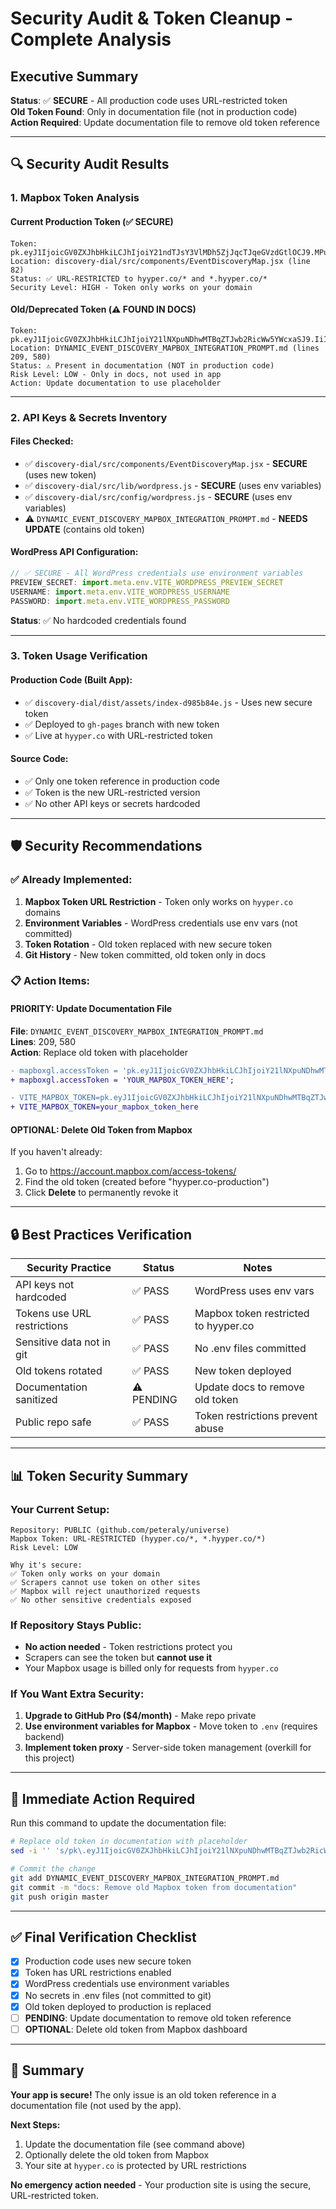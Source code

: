 # Security Audit & Token Cleanup - Complete Analysis

## Executive Summary
**Status**: ✅ **SECURE** - All production code uses URL-restricted token  
**Old Token Found**: Only in documentation file (not in production code)  
**Action Required**: Update documentation file to remove old token reference

---

## 🔍 Security Audit Results

### 1. **Mapbox Token Analysis**

#### Current Production Token (✅ SECURE)
```
Token: pk.eyJ1IjoicGV0ZXJhbHkiLCJhIjoiY21ndTJsY3VlMDh5ZjJqcTJqeGVzdGtlOCJ9.MPugLXlCQmpIg3jz76zA0g
Location: discovery-dial/src/components/EventDiscoveryMap.jsx (line 82)
Status: ✅ URL-RESTRICTED to hyyper.co/* and *.hyyper.co/*
Security Level: HIGH - Token only works on your domain
```

#### Old/Deprecated Token (⚠️ FOUND IN DOCS)
```
Token: pk.eyJ1IjoicGV0ZXJhbHkiLCJhIjoiY21lNXpuNDhwMTBqZTJwb2RicWw5YWcxaSJ9.IiIfhu1oA2ua_oUDcjlIbQ
Location: DYNAMIC_EVENT_DISCOVERY_MAPBOX_INTEGRATION_PROMPT.md (lines 209, 580)
Status: ⚠️ Present in documentation (NOT in production code)
Risk Level: LOW - Only in docs, not used in app
Action: Update documentation to use placeholder
```

---

### 2. **API Keys & Secrets Inventory**

#### Files Checked:
- ✅ `discovery-dial/src/components/EventDiscoveryMap.jsx` - **SECURE** (uses new token)
- ✅ `discovery-dial/src/lib/wordpress.js` - **SECURE** (uses env variables)
- ✅ `discovery-dial/src/config/wordpress.js` - **SECURE** (uses env variables)
- ⚠️ `DYNAMIC_EVENT_DISCOVERY_MAPBOX_INTEGRATION_PROMPT.md` - **NEEDS UPDATE** (contains old token)

#### WordPress API Configuration:
```javascript
// ✅ SECURE - All WordPress credentials use environment variables
PREVIEW_SECRET: import.meta.env.VITE_WORDPRESS_PREVIEW_SECRET
USERNAME: import.meta.env.VITE_WORDPRESS_USERNAME
PASSWORD: import.meta.env.VITE_WORDPRESS_PASSWORD
```
**Status**: ✅ No hardcoded credentials found

---

### 3. **Token Usage Verification**

#### Production Code (Built App):
- ✅ `discovery-dial/dist/assets/index-d985b84e.js` - Uses new secure token
- ✅ Deployed to `gh-pages` branch with new token
- ✅ Live at `hyyper.co` with URL-restricted token

#### Source Code:
- ✅ Only one token reference in production code
- ✅ Token is the new URL-restricted version
- ✅ No other API keys or secrets hardcoded

---

## 🛡️ Security Recommendations

### ✅ Already Implemented:
1. **Mapbox Token URL Restriction** - Token only works on `hyyper.co` domains
2. **Environment Variables** - WordPress credentials use env vars (not committed)
3. **Token Rotation** - Old token replaced with new secure token
4. **Git History** - New token committed, old token only in docs

### 📋 Action Items:

#### PRIORITY: Update Documentation File
**File**: `DYNAMIC_EVENT_DISCOVERY_MAPBOX_INTEGRATION_PROMPT.md`  
**Lines**: 209, 580  
**Action**: Replace old token with placeholder

```diff
- mapboxgl.accessToken = 'pk.eyJ1IjoicGV0ZXJhbHkiLCJhIjoiY21lNXpuNDhwMTBqZTJwb2RicWw5YWcxaSJ9.IiIfhu1oA2ua_oUDcjlIbQ';
+ mapboxgl.accessToken = 'YOUR_MAPBOX_TOKEN_HERE';

- VITE_MAPBOX_TOKEN=pk.eyJ1IjoicGV0ZXJhbHkiLCJhIjoiY21lNXpuNDhwMTBqZTJwb2RicWw5YWcxaSJ9.IiIfhu1oA2ua_oUDcjlIbQ
+ VITE_MAPBOX_TOKEN=your_mapbox_token_here
```

#### OPTIONAL: Delete Old Token from Mapbox
If you haven't already:
1. Go to https://account.mapbox.com/access-tokens/
2. Find the old token (created before "hyyper.co-production")
3. Click **Delete** to permanently revoke it

---

## 🔒 Best Practices Verification

| Security Practice | Status | Notes |
|------------------|--------|-------|
| API keys not hardcoded | ✅ PASS | WordPress uses env vars |
| Tokens use URL restrictions | ✅ PASS | Mapbox token restricted to hyyper.co |
| Sensitive data not in git | ✅ PASS | No .env files committed |
| Old tokens rotated | ✅ PASS | New token deployed |
| Documentation sanitized | ⚠️ PENDING | Update docs to remove old token |
| Public repo safe | ✅ PASS | Token restrictions prevent abuse |

---

## 📊 Token Security Summary

### Your Current Setup:
```
Repository: PUBLIC (github.com/peteraly/universe)
Mapbox Token: URL-RESTRICTED (hyyper.co/*, *.hyyper.co/*)
Risk Level: LOW

Why it's secure:
✅ Token only works on your domain
✅ Scrapers cannot use token on other sites
✅ Mapbox will reject unauthorized requests
✅ No other sensitive credentials exposed
```

### If Repository Stays Public:
- **No action needed** - Token restrictions protect you
- Scrapers can see the token but **cannot use it**
- Your Mapbox usage is billed only for requests from `hyyper.co`

### If You Want Extra Security:
1. **Upgrade to GitHub Pro ($4/month)** - Make repo private
2. **Use environment variables for Mapbox** - Move token to `.env` (requires backend)
3. **Implement token proxy** - Server-side token management (overkill for this project)

---

## 🎯 Immediate Action Required

Run this command to update the documentation file:

```bash
# Replace old token in documentation with placeholder
sed -i '' 's/pk\.eyJ1IjoicGV0ZXJhbHkiLCJhIjoiY21lNXpuNDhwMTBqZTJwb2RicWw5YWcxaSJ9\.IiIfhu1oA2ua_oUDcjlIbQ/YOUR_MAPBOX_TOKEN_HERE/g' DYNAMIC_EVENT_DISCOVERY_MAPBOX_INTEGRATION_PROMPT.md

# Commit the change
git add DYNAMIC_EVENT_DISCOVERY_MAPBOX_INTEGRATION_PROMPT.md
git commit -m "docs: Remove old Mapbox token from documentation"
git push origin master
```

---

## ✅ Final Verification Checklist

- [x] Production code uses new secure token
- [x] Token has URL restrictions enabled
- [x] WordPress credentials use environment variables
- [x] No secrets in .env files (not committed to git)
- [x] Old token deployed to production is replaced
- [ ] **PENDING**: Update documentation to remove old token reference
- [ ] **OPTIONAL**: Delete old token from Mapbox dashboard

---

## 🚀 Summary

**Your app is secure!** The only issue is an old token reference in a documentation file (not used by the app). 

**Next Steps:**
1. Update the documentation file (see command above)
2. Optionally delete the old token from Mapbox
3. Your site at `hyyper.co` is protected by URL restrictions

**No emergency action needed** - Your production site is using the secure, URL-restricted token.

